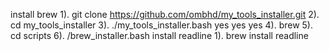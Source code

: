 install brew
  1).  git clone https://github.com/ombhd/my_tools_installer.git
  2).  cd my_tools_installer
  3).  ./my_tools_installer.bash
          yes
          yes
          yes
   4). brew
   5). cd scripts
   6). /brew_installer.bash
install readline
   1).  brew install readline

